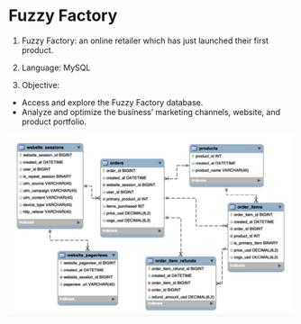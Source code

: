 # Fuzzy Factory

1. Fuzzy Factory: an online retailer which has just launched their first product.

2. Language: MySQL

3. Objective:

- Access and explore the Fuzzy Factory database.
- Analyze and optimize the business’ marketing channels, website, and product portfolio.

![Fuzzy Factory Diagram](fuzzy_factory_diagram.png)

